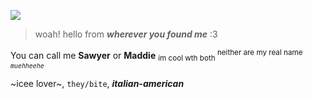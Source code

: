 ![](https://files.catbox.moe/3vwzte.png)

> woah! hello from ***wherever you found me*** :3

You can call me **Sawyer** or **Maddie**  <sub> im cool wth both </sub> <sup> neither are my real name *`muehheehe`* </sup>

~icee lover~, `they/bite`, ***italian-american***

<!--
**s4-wyer/s4-wyer** is a ✨ _special_ ✨ repository because its `README.md` (this file) appears on your GitHub profile.

Here are some ideas to get you started:

- 🔭 I’m currently working on ...
- 🌱 I’m currently learning ...
- 👯 I’m looking to collaborate on ...
- 🤔 I’m looking for help with ...
- 💬 Ask me about ...
- 📫 How to reach me: ...
- 😄 Pronouns: ...
- ⚡ Fun fact: ...
-->
